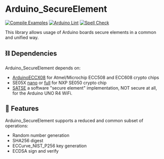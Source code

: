 Arduino_SecureElement
====================

[![Compile Examples](https://github.com/arduino-libraries/Arduino_SecureElement/workflows/Compile%20Examples/badge.svg)](https://github.com/arduino-libraries/Arduino_SecureElement/actions?workflow=Compile+Examples)
[![Arduino Lint](https://github.com/arduino-libraries/Arduino_SecureElement/workflows/Arduino%20Lint/badge.svg)](https://github.com/arduino-libraries/Arduino_SecureElement/actions?workflow=Arduino+Lint)
[![Spell Check](https://github.com/arduino-libraries/Arduino_SecureElement/workflows/Spell%20Check/badge.svg)](https://github.com/arduino-libraries/Arduino_SecureElement/actions?workflow=Spell+Check)

This library allows usage of Arduino boards secure elements in a common and unified way.

## :chains: Dependencies

Arduino_SecureElement depends on: 

* [ArduinoECCX08](https://github.com/espressif/arduino-esp32/tree/master/libraries/Update) for Atmel/Microchip ECC508 and ECC608 crypto chips
* SE05X [nano](https://github.com/arduino/ArduinoCore-renesas/tree/main/libraries/SE05X) or [full](https://github.com/arduino/ArduinoCore-mbed/tree/main/libraries/SE05X) for NXP SE050 crypto chip
* [SATSE]() a software "secure element" implementation, NOT secure at all, for the Arduino UNO R4 WiFi.

## :closed_lock_with_key: Features

Arduino_SecureElement supports a reduced and common subset of operations:

* Random number generation
* SHA256 digest
* ECCurve_NIST_P256 key generation
* ECDSA sign and verify

